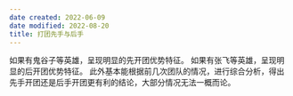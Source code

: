 ```yaml
---
date created: 2022-06-09
date modified: 2022-08-20
title: 打团先手与后手
---
```

如果有鬼谷子等英雄，呈现明显的先开团优势特征。
如果有张飞等英雄，呈现明显的后开团优势特征。
此外基本能根据前几次团队的情况，进行综合分析，得出先手开团还是后手开团更有利的结论，大部分情况无法一概而论。
